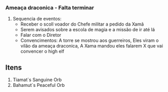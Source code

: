 ### Ameaça draconica - Falta terminar
1. Sequencia de eventos: 
    - Receber o scoll voador do Chefe militar a pedido da Xamã
    - Serem avisados sobre a escola de magia e a missão de ir até lá
    - Falar com o Diretor 
    - Convencimentos: A torre se mostrou aos guerreiros, Eles viram o vilão da ameaça draconica, A Xama mandou eles falarem X que vai convencer o high elf

## Itens
1. Tiamat`s Sanguine Orb
2. Bahamut`s Peaceful Orb
